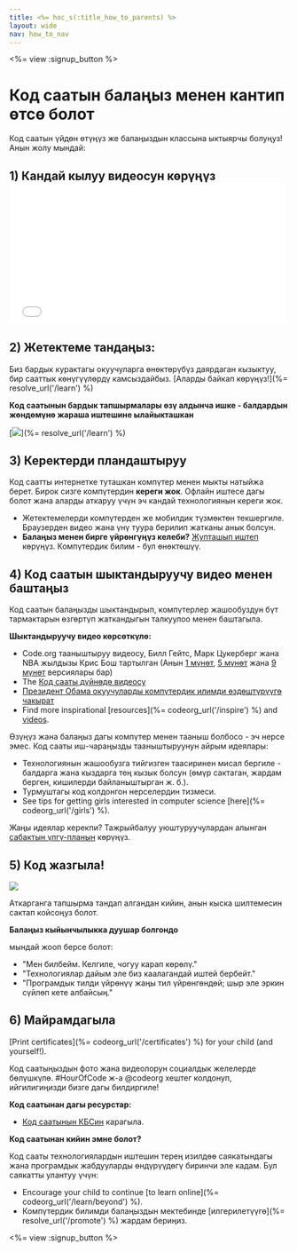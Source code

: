 ```yaml
---
title: <%= hoc_s(:title_how_to_parents) %>
layout: wide
nav: how_to_nav
---
```

<%= view :signup_button %>

# Код саатын балаңыз менен кантип өтсө болот

Код саатын үйдөн өтүңүз же балаңыздын классына ыктыярчы болуңуз! Анын жолу мындай:

## 1) Кандай кылуу видеосун көрүңүз <iframe width="500" height="255" src="//www.youtube.com/embed/SrnvvWDm73k" frameborder="0" allowfullscreen mark="crwd-mark"></iframe> 

## 2) Жетектеме тандаңыз:

Биз бардык курактагы окуучуларга өнөктөрүбүз даярдаган кызыктуу, бир сааттык көнүгүүлөрдү камсыздайбыз. [Аларды байкап көрүңүз!](%= resolve_url('/learn') %)

**Код саатынын бардык тапшырмалары өзү алдынча ишке - балдардын жөндөмүнө жараша иштешине ылайыкташкан**

[![](/images/fit-700/tutorials.png)](%= resolve_url('/learn') %)

## 3) Керектерди пландаштыруу

Код саатты интернетке туташкан компүтер менен мыкты натыйжа берет. Бирок сизге компүтердин **кереги жок**. Офлайн иштесе дагы болот жана аларды аткаруу үчүн эч кандай технологиянын кереги жок.

- Жетектемелерди компүтерден же мобилдик түзмөктөн текшергиле. Браузерден видео жана үнү туура берилип жатканы анык болсун.
- **Балаңыз менен бирге үйрөнгүңүз келеби?** [Жупташып иштеп](http://www.ncwit.org/resources/pair-programming-box-power-collaborative-learning) көрүңүз. Компүтердик билим - бул өнөктөшүү.

## 4) Код саатын шыктандыруучу видео менен баштаңыз

Код саатын балаңызды шыктандырып, компүтерлер жашообуздун бүт тармактарын өзгөртүп жаткандыгын талкуулоо менен баштагыла.

**Шыктандыруучу видео көрсөткүлө:**

- Code.org тааныштыруу видеосу, Билл Гейтс, Марк Цукерберг жана NBA жылдызы Крис Бош тартылган (Анын [1 мүнөт](https://www.youtube.com/watch?v=qYZF6oIZtfc), [5 мүнөт](https://www.youtube.com/watch?v=nKIu9yen5nc) жана [9 мүнөт](https://www.youtube.com/watch?v=dU1xS07N-FA) версиялары бар)
- The [Код сааты дүйнөдө видеосу](https://www.youtube.com/watch?v=KsOIlDT145A)
- [Президент Обама окуучуларды компүтердик илимди өздөштүрүүгө чакырат](https://www.youtube.com/watch?v=6XvmhE1J9PY)
- Find more inspirational [resources](%= codeorg_url('/inspire') %) and [videos](https://www.youtube.com/playlist?list=PLzdnOPI1iJNfpD8i4Sx7U0y2MccnrNZuP).

Өзүңүз жана балаңыз дагы компүтер менен тааныш болбосо - эч нерсе эмес. Код сааты иш-чараңызды тааныштыруунун айрым идеялары:

- Технологиянын жашообузга тийгизген таасиринен мисал бергиле - балдарга жана кыздарга тең кызык болсун (өмүр сактаган, жардам берген, кишилерди байланыштырган ж. б.).
- Турмуштагы код колдонгон нерселердин тизмеси.
- See tips for getting girls interested in computer science [here](%= codeorg_url('/girls') %).

Жаңы идеялар керекпи? Тажрыйбалуу уюштуруучулардан алынган [сабактын үлгү-планын](/files/AfterschoolEducatorLessonPlanOutline.docx) көрүңүз.

## 5) Код жазгыла!

<img src="/images/fit-700/tutorial-short-link.png" />

Аткарганга тапшырма тандап алгандан кийин, анын кыска шилтемесин сактап койсоңуз болот.

**Балаңыз кыйынчылыкка дуушар болгондо**

мындай жооп берсе болот:

- "Мен билбейм. Келгиле, чогуу карап көрөлү."
- "Технологиялар дайым эле биз каалагандай иштей бербейт."
- "Програмдык тилди үйрөнүү жаңы тил үйрөнгөндөй; шыр эле эркин сүйлөп кете албайсың."

## 6) Майрамдагыла

[Print certificates](%= codeorg_url('/certificates') %) for your child (and yourself!).

Код саатыңыздын фото жана видеолорун социалдык желелерде бөлүшкүлө. #HourOfCode ж-а @codeorg хештег колдонуп, ийгилигиңизди бизге дагы билдиргиле!

**Код саатынан дагы ресурстар:**

- [Код саатынын КБСин](https://support.code.org/hc/en-us/categories/200147083-Hour-of-Code) карагыла.

**Код саатынан кийин эмне болот?**

Код сааты технологиялардын иштешин терең изилдөө саякатындагы жана програмдык жабдууларды өндүрүүдөгү биринчи эле кадам. Бул саякатты улантуу үчүн:

- Encourage your child to continue [to learn online](%= codeorg_url('/learn/beyond') %).
- Компүтердик билимди балаңыздын мектебинде [илгерилетүүгө](%= resolve_url('/promote') %) жардам бериңиз.

<%= view :signup_button %>